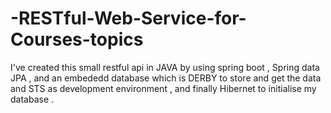 # -RESTful-Web-Service-for-Courses-topics 

I've created this small restful api in JAVA by using spring boot , Spring data JPA , and an embededd database which is DERBY to store and get the data  
and STS as development environment , and finally Hibernet to initialise my database .  



